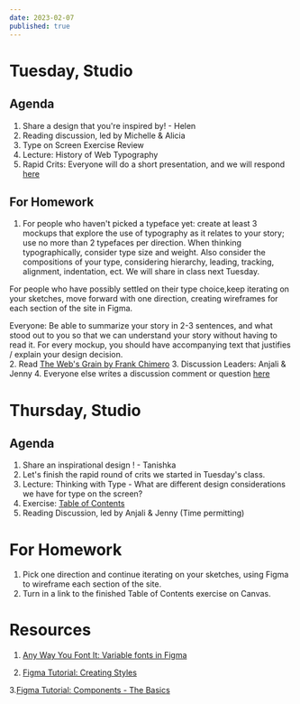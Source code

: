 ```yaml
---
date: 2023-02-07
published: true
---
```

# Tuesday, Studio
## Agenda
1. Share a design that you're inspired by! - Helen
2. Reading discussion, led by Michelle & Alicia
3. Type on Screen Exercise Review
4. Lecture: History of Web Typography
5. Rapid Crits: Everyone will do a short presentation, and we will respond [here](https://docs.google.com/document/d/109QYwCZYSWacVf6G_KGvFQpHxDzLa8WoGawv2N0eX48/edit?usp=sharing)

## For Homework
1. For people who haven't picked a typeface yet: create at least 3 mockups that explore the use of typography as it relates to your story; use no more than 2 typefaces per direction. When thinking typographically, consider type size and weight. Also consider the compositions of your type, considering hierarchy, leading, tracking, alignment, indentation, ect. We will share in class next Tuesday. 

For people who have possibly settled on their type choice,keep iterating on your sketches, move forward with one direction, creating wireframes for each section of the site in Figma. 


Everyone: Be able to summarize your story in 2-3 sentences, and what stood out to you so that we can understand your story without having to read it. For every mockup, you should have accompanying text that justifies / explain your design decision.  
2. Read [The Web's Grain by Frank Chimero](https://frankchimero.com/blog/2015/the-webs-grain/)
3. Discussion Leaders: Anjali & Jenny
4. Everyone else writes a discussion comment or question [here](https://docs.google.com/document/d/1pv5p2erPfjhSk7HzhXJtdSpO1effd9uR-X4lSVwFSS8/edit?usp=sharing)

# Thursday, Studio
## Agenda
1. Share an inspirational design ! - Tanishka
2. Let's finish the rapid round of crits we started in Tuesday's class.
3. Lecture: Thinking with Type - What are different design considerations we have for type on the screen?
4. Exercise: [Table of Contents](https://docs.google.com/document/d/1JcN1tcO7Q8_q7SD3-2RsBxE6Ym8dI_pNYJG8izgaTto/edit?usp=sharing)
5. Reading Discussion, led by Anjali & Jenny (Time permitting)

# For Homework
1. Pick one direction and continue iterating on your sketches, using Figma to wireframe each section of the site. 
2. Turn in a link to the finished Table of Contents exercise on Canvas. 

# Resources
1. [Any Way You Font It: Variable fonts in Figma](https://www.figma.com/typography/variable-fonts/)

2. [Figma Tutorial: Creating Styles](https://www.youtube.com/watch?v=gtQ_A3imzsg)

3.[Figma Tutorial: Components - The Basics](https://www.youtube.com/watch?v=k74IrUNaJVk)